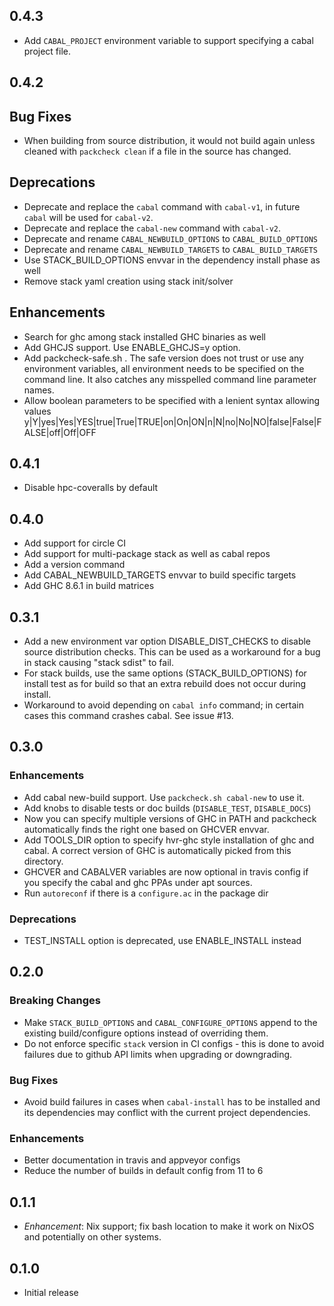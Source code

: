 ## 0.4.3

* Add `CABAL_PROJECT` environment variable to support specifying a cabal
  project file.

## 0.4.2

## Bug Fixes

* When building from source distribution, it would not build again unless
  cleaned with `packcheck clean` if a file in the source has changed.

## Deprecations

* Deprecate and replace the `cabal` command with `cabal-v1`, in future `cabal`
  will be used for `cabal-v2`.
* Deprecate and replace the `cabal-new` command with `cabal-v2`.
* Deprecate and rename `CABAL_NEWBUILD_OPTIONS` to `CABAL_BUILD_OPTIONS`
* Deprecate and rename `CABAL_NEWBUILD_TARGETS` to `CABAL_BUILD_TARGETS`
* Use STACK_BUILD_OPTIONS envvar in the dependency install phase as well
* Remove stack yaml creation using stack init/solver

## Enhancements

* Search for ghc among stack installed GHC binaries as well
* Add GHCJS support. Use ENABLE_GHCJS=y option.
* Add packcheck-safe.sh . The safe version does not trust or use any
  environment variables, all environment needs to be specified on the command
  line. It also catches any misspelled command line parameter names.
* Allow boolean parameters to be specified with a lenient syntax allowing
  values y|Y|yes|Yes|YES|true|True|TRUE|on|On|ON|n|N|no|No|NO|false|False|FALSE|off|Off|OFF

## 0.4.1

* Disable hpc-coveralls by default

## 0.4.0

* Add support for circle CI
* Add support for multi-package stack as well as cabal repos
* Add a version command
* Add CABAL_NEWBUILD_TARGETS envvar to build specific targets
* Add GHC 8.6.1 in build matrices

## 0.3.1

* Add a new environment var option DISABLE_DIST_CHECKS to disable source
  distribution checks. This can be used as a workaround for a bug in stack
  causing "stack sdist" to fail.
* For stack builds, use the same options (STACK_BUILD_OPTIONS) for install test
  as for build so that an extra rebuild does not occur during install.
* Workaround to avoid depending on `cabal info` command; in certain cases this
  command crashes cabal. See issue #13.

## 0.3.0

### Enhancements
* Add cabal new-build support. Use `packcheck.sh cabal-new` to use it.
* Add knobs to disable tests or doc builds (`DISABLE_TEST`, `DISABLE_DOCS`)
* Now you can specify multiple versions of GHC in PATH and packcheck
  automatically finds the right one based on GHCVER envvar.
* Add TOOLS_DIR option to specify hvr-ghc style installation of ghc and
  cabal. A correct version of GHC is automatically picked from this directory.
* GHCVER and CABALVER variables are now optional in travis config if you
  specify the cabal and ghc PPAs under apt sources.
* Run `autoreconf` if there is a `configure.ac` in the package dir

### Deprecations
* TEST_INSTALL option is deprecated, use ENABLE_INSTALL instead

## 0.2.0

### Breaking Changes
* Make `STACK_BUILD_OPTIONS` and `CABAL_CONFIGURE_OPTIONS` append to the
  existing build/configure options instead of overriding them.
* Do not enforce specific `stack` version in CI configs - this is done to avoid
  failures due to github API limits when upgrading or downgrading.

### Bug Fixes
* Avoid build failures in cases when `cabal-install` has to be installed and
  its dependencies may conflict with the current project dependencies.

### Enhancements
* Better documentation in travis and appveyor configs
* Reduce the number of builds in default config from 11 to 6

## 0.1.1

* _Enhancement_: Nix support; fix bash location to make it work on NixOS and
  potentially on other systems.

## 0.1.0

* Initial release
